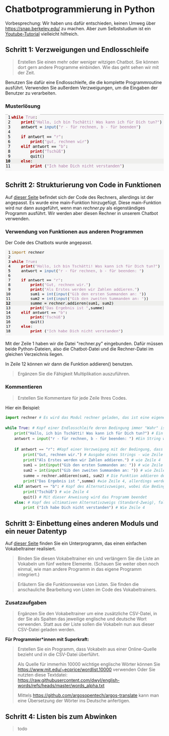 Chatbotprogrammierung in Python
===========

Vorbesprechung: Wir haben uns dafür entschieden, keinen Umweg über https://snap.berkeley.edu/ zu machen. Aber zum Selbststudium ist ein [Youtube-Tutorial](https://www.youtube.com/watch?v=kSLnwUuE3Xg) vielleicht hilfreich.


## Schritt 1: Verzweigungen und Endlosschleife

> Erstellen Sie einen mehr oder weniger witzigen Chatbot. Sie können dort gern andere Programme einbinden. Wie das geht sehen wir mit der Zeit.

Benutzen Sie dafür eine Endlosschleife, die die komplette Programmroutine ausführt. Verwenden Sie außerdem Verzweigungen, um die Eingaben der Benutzer zu verarbeiten.

### Musterlösung

![](CHATBOT_Schritt1.png)

## Schritt 2: Strukturierung von Code in Funktionen

Auf [dieser Seite](./rechner.md) befindet sich der Code des Rechners, allerdings ist der angepasst. Es wurde eine main-Funktion hinzugefügt. Diese main-Funktion wird nur dann ausgeführt, wenn man *rechner.py* als eigenständiges Programm ausführt. Wir werden aber diesen Rechner in unserem Chatbot verwenden.

### Verwendung von Funktionen aus anderen Programmen

Der Code des Chatbots wurde angepasst.

![](CHATBOT_Schritt2.png)

Mit der Zeile 1 haben wir die Datei "rechner.py" eingebunden. Dafür müssen beide Python-Dateien, also die Chatbot-Datei und die Rechner-Datei im gleichen Verzeichnis liegen.

In Zeile 12 können wir dann die Funktion addieren() benutzen.

> Ergänzen Sie die Fähigkeit Multiplikation auszuführen.

### Kommentieren

> Erstellen Sie Kommentare für jede Zeile Ihres Codes.

Hier ein Beispiel:

~~~python
import rechner # Es wird das Modul rechner geladen, das ist eine eigene Python-Datei rechner.py

while True: # Kopf einer Endlosschleife deren Bedingung immer "Wahr" ist
    print("Hallo, ich bin Tschätti! Was kann ich für Dich tun?") # Ein String wird durch die Print-Anweisung ausgegeben
    antwort = input("r - für rechnen, b - für beenden: ") #Ein String wird ausgegeben und damit um eine Eingabe gebeten, die als Wert der Variable antwort zugewiesen wird

    if antwort == "r": #Kopf einer Verzweigung mit der Bedingung, dass der Wert der Variable gleich dem String "r" ist
        print("Gut, rechnen wir.") # Ausgabe eines Strings - wie Zeile 4
        print("Als Erstes werden wir Zahlen addieren.") # wie Zeile 4
        sum1 = int(input("Gib den ersten Summanden an: ")) # wie Zeile 5, allerdings wird die Eingabe vor der Zuweiseung in ein Integer umgewandelt
        sum2 = int(input("Gib den zweiten Summanden an: ")) # wie Zeile 10
        summe = rechner.addieren(sum1, sum2) # Die Funktion addieren des externen Moduls rechner wir aufgerufen. Ihr werden zwei Variablen als Parameter übergeben
        print("Das Ergebnis ist ",summe) #wie Zeile 4, allerdings werden mehrere unterschiedliche Datentypen aneinander gereiht - der Wert von summe ist ein Integer
    elif antwort == "b": # Kopf des Alternativzweiges, wobei die Bedingung prüft, ob der Wert der Variable "antwort" gleich "b" ist
        print("Tschüß") # wie Zeile 4
        quit() # Mit dieser Anweisung wird das Programm beendet
    else: # Kopf des ultimativen Alternativzweigs (Standard-Zweig), falls alle Bedingungen unerfüllt sind
        print ("Ich habe Dich nicht verstanden") # Wie Zeile 4
~~~

## Schritt 3: Einbettung eines anderen Moduls und ein neuer Datentyp

Auf [dieser Seite](./vokabeltrainer.md) finden Sie ein Unterprogramm, das einen einfachen Vokabeltrainer realisiert. 

> Binden Sie diesen Vokabeltrainer ein und verlängern Sie die Liste an Vokabeln um fünf weitere Elemente. (Schauen Sie weiter oben noch einmal, wie man andere Programm in das eigene Programm integriert.)

> Erläutern Sie die Funktionsweise von Listen. Sie finden die anschauliche Bearbeitung von Listen im Code des Vokabeltrainers.

### Zusatzaufgaben

> Ergänzen Sie den Vokabeltrainer um eine zusätzliche CSV-Datei, in der Sie als Spalten das jeweilige englische und deutsche Wort verwenden. Statt aus der Liste sollen die Vokabeln nun aus dieser CSV-Datei geladen werden.

**Für Programmier\*innen mit Superkraft:**

> Erstellen Sie ein Programm, dass Vokabeln aus einer Online-Quelle bezieht und in die CSV-Datei überführt.
>
> Als Quelle für immerhin 10000 wichtige englische Wörter können Sie https://www.mit.edu/~ecprice/wordlist.10000 verwenden
> Oder Sie nutzten diese Textdatei: https://raw.githubusercontent.com/dwyl/english-words/refs/heads/master/words_alpha.txt
>
> Mittels https://github.com/argosopentech/argos-translate kann man eine Übersetzung der Wörter ins Deutsche anfertigen.

## Schritt 4: Listen bis zum Abwinken

> todo
